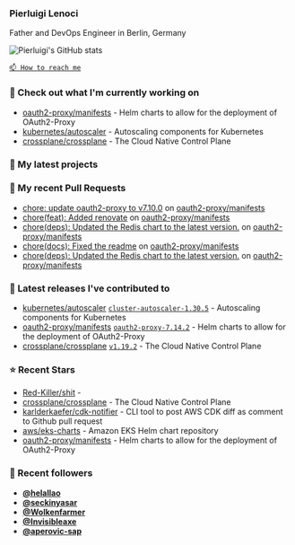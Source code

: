 ### Pierluigi Lenoci

Father and DevOps Engineer in Berlin, Germany

![Pierluigi's GitHub stats](https://github-readme-stats.vercel.app/api?username=pierluigilenoci&show=reviews,discussions_started,discussions_answered,prs_merged,prs_merged_percentage&show_icons=true&theme=trasparent&cache_seconds=86400)

[`📫 How to reach me`](https://about.me/pierluigi.lenoci)

### 👷 Check out what I'm currently working on

- [oauth2-proxy/manifests](https://github.com/oauth2-proxy/manifests) - Helm charts to allow for the deployment of OAuth2-Proxy
- [kubernetes/autoscaler](https://github.com/kubernetes/autoscaler) - Autoscaling components for Kubernetes
- [crossplane/crossplane](https://github.com/crossplane/crossplane) - The Cloud Native Control Plane

### 🌱 My latest projects


### 🔨 My recent Pull Requests

- [chore: update oauth2-proxy to v7.10.0](https://github.com/oauth2-proxy/manifests/pull/321) on [oauth2-proxy/manifests](https://github.com/oauth2-proxy/manifests)
- [chore(feat): Added renovate](https://github.com/oauth2-proxy/manifests/pull/257) on [oauth2-proxy/manifests](https://github.com/oauth2-proxy/manifests)
- [chore(deps): Updated the Redis chart to the latest version.](https://github.com/oauth2-proxy/manifests/pull/253) on [oauth2-proxy/manifests](https://github.com/oauth2-proxy/manifests)
- [chore(docs): Fixed the readme](https://github.com/oauth2-proxy/manifests/pull/251) on [oauth2-proxy/manifests](https://github.com/oauth2-proxy/manifests)
- [chore(deps): Updated the Redis chart to the latest version.](https://github.com/oauth2-proxy/manifests/pull/250) on [oauth2-proxy/manifests](https://github.com/oauth2-proxy/manifests)

### 🔭 Latest releases I've contributed to

- [kubernetes/autoscaler](https://github.com/kubernetes/autoscaler) [`cluster-autoscaler-1.30.5`](https://github.com/kubernetes/autoscaler/releases/tag/cluster-autoscaler-1.30.5) - Autoscaling components for Kubernetes
- [oauth2-proxy/manifests](https://github.com/oauth2-proxy/manifests) [`oauth2-proxy-7.14.2`](https://github.com/oauth2-proxy/manifests/releases/tag/oauth2-proxy-7.14.2) - Helm charts to allow for the deployment of OAuth2-Proxy
- [crossplane/crossplane](https://github.com/crossplane/crossplane) [`v1.19.2`](https://github.com/crossplane/crossplane/releases/tag/v1.19.2) - The Cloud Native Control Plane

### ⭐ Recent Stars

- [Red-Killer/shit](https://github.com/Red-Killer/shit) - 
- [crossplane/crossplane](https://github.com/crossplane/crossplane) - The Cloud Native Control Plane
- [karlderkaefer/cdk-notifier](https://github.com/karlderkaefer/cdk-notifier) - CLI tool to post AWS CDK diff as comment to Github pull request
- [aws/eks-charts](https://github.com/aws/eks-charts) - Amazon EKS Helm chart repository
- [oauth2-proxy/manifests](https://github.com/oauth2-proxy/manifests) - Helm charts to allow for the deployment of OAuth2-Proxy

### 💖 Recent followers

- [**@helallao**](https://github.com/helallao)
- [**@seckinyasar**](https://github.com/seckinyasar)
- [**@Wolkenfarmer**](https://github.com/Wolkenfarmer)
- [**@Invisibleaxe**](https://github.com/Invisibleaxe)
- [**@aperovic-sap**](https://github.com/aperovic-sap)

